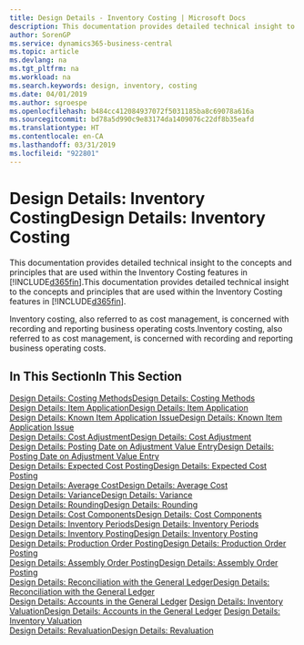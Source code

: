 ```yaml
---
title: Design Details - Inventory Costing | Microsoft Docs
description: This documentation provides detailed technical insight to the concepts and principles that are used within the Inventory Costing features in Business Central.
author: SorenGP
ms.service: dynamics365-business-central
ms.topic: article
ms.devlang: na
ms.tgt_pltfrm: na
ms.workload: na
ms.search.keywords: design, inventory, costing
ms.date: 04/01/2019
ms.author: sgroespe
ms.openlocfilehash: b484cc412084937072f5031185ba8c69078a616a
ms.sourcegitcommit: bd78a5d990c9e83174da1409076c22df8b35eafd
ms.translationtype: HT
ms.contentlocale: en-CA
ms.lasthandoff: 03/31/2019
ms.locfileid: "922801"
---
```

# <a name="design-details-inventory-costing"></a><span data-ttu-id="61ee2-103">Design Details: Inventory Costing</span><span class="sxs-lookup"><span data-stu-id="61ee2-103">Design Details: Inventory Costing</span></span>
<span data-ttu-id="61ee2-104">This documentation provides detailed technical insight to the concepts and principles that are used within the Inventory Costing features in [!INCLUDE[d365fin](includes/d365fin_md.md)].</span><span class="sxs-lookup"><span data-stu-id="61ee2-104">This documentation provides detailed technical insight to the concepts and principles that are used within the Inventory Costing features in [!INCLUDE[d365fin](includes/d365fin_md.md)].</span></span>  

<span data-ttu-id="61ee2-105">Inventory costing, also referred to as cost management, is concerned with recording and reporting business operating costs.</span><span class="sxs-lookup"><span data-stu-id="61ee2-105">Inventory costing, also referred to as cost management, is concerned with recording and reporting business operating costs.</span></span>  

## <a name="in-this-section"></a><span data-ttu-id="61ee2-106">In This Section</span><span class="sxs-lookup"><span data-stu-id="61ee2-106">In This Section</span></span>  
[<span data-ttu-id="61ee2-107">Design Details: Costing Methods</span><span class="sxs-lookup"><span data-stu-id="61ee2-107">Design Details: Costing Methods</span></span>](design-details-costing-methods.md)  
[<span data-ttu-id="61ee2-108">Design Details: Item Application</span><span class="sxs-lookup"><span data-stu-id="61ee2-108">Design Details: Item Application</span></span>](design-details-item-application.md)  
[<span data-ttu-id="61ee2-109">Design Details: Known Item Application Issue</span><span class="sxs-lookup"><span data-stu-id="61ee2-109">Design Details: Known Item Application Issue</span></span>](design-details-inventory-zero-level-open-item-ledger-entries.md)  
[<span data-ttu-id="61ee2-110">Design Details: Cost Adjustment</span><span class="sxs-lookup"><span data-stu-id="61ee2-110">Design Details: Cost Adjustment</span></span>](design-details-cost-adjustment.md)  
[<span data-ttu-id="61ee2-111">Design Details: Posting Date on Adjustment Value Entry</span><span class="sxs-lookup"><span data-stu-id="61ee2-111">Design Details: Posting Date on Adjustment Value Entry</span></span>](design-details-inventory-adjustment-value-entry-posting-date.md)  
[<span data-ttu-id="61ee2-112">Design Details: Expected Cost Posting</span><span class="sxs-lookup"><span data-stu-id="61ee2-112">Design Details: Expected Cost Posting</span></span>](design-details-expected-cost-posting.md)  
[<span data-ttu-id="61ee2-113">Design Details: Average Cost</span><span class="sxs-lookup"><span data-stu-id="61ee2-113">Design Details: Average Cost</span></span>](design-details-average-cost.md)  
[<span data-ttu-id="61ee2-114">Design Details: Variance</span><span class="sxs-lookup"><span data-stu-id="61ee2-114">Design Details: Variance</span></span>](design-details-variance.md)  
[<span data-ttu-id="61ee2-115">Design Details: Rounding</span><span class="sxs-lookup"><span data-stu-id="61ee2-115">Design Details: Rounding</span></span>](design-details-rounding.md)  
[<span data-ttu-id="61ee2-116">Design Details: Cost Components</span><span class="sxs-lookup"><span data-stu-id="61ee2-116">Design Details: Cost Components</span></span>](design-details-cost-components.md)  
[<span data-ttu-id="61ee2-117">Design Details: Inventory Periods</span><span class="sxs-lookup"><span data-stu-id="61ee2-117">Design Details: Inventory Periods</span></span>](design-details-inventory-periods.md)  
[<span data-ttu-id="61ee2-118">Design Details: Inventory Posting</span><span class="sxs-lookup"><span data-stu-id="61ee2-118">Design Details: Inventory Posting</span></span>](design-details-inventory-posting.md)  
[<span data-ttu-id="61ee2-119">Design Details: Production Order Posting</span><span class="sxs-lookup"><span data-stu-id="61ee2-119">Design Details: Production Order Posting</span></span>](design-details-production-order-posting.md)  
[<span data-ttu-id="61ee2-120">Design Details: Assembly Order Posting</span><span class="sxs-lookup"><span data-stu-id="61ee2-120">Design Details: Assembly Order Posting</span></span>](design-details-assembly-order-posting.md)  
[<span data-ttu-id="61ee2-121">Design Details: Reconciliation with the General Ledger</span><span class="sxs-lookup"><span data-stu-id="61ee2-121">Design Details: Reconciliation with the General Ledger</span></span>](design-details-reconciliation-with-the-general-ledger.md)  
<span data-ttu-id="61ee2-122">[Design Details: Accounts in the General Ledger](design-details-accounts-in-the-general-ledger.md)
[Design Details: Inventory Valuation](design-details-inventory-valuation.md)</span><span class="sxs-lookup"><span data-stu-id="61ee2-122">[Design Details: Accounts in the General Ledger](design-details-accounts-in-the-general-ledger.md)
[Design Details: Inventory Valuation](design-details-inventory-valuation.md)</span></span>  
[<span data-ttu-id="61ee2-123">Design Details: Revaluation</span><span class="sxs-lookup"><span data-stu-id="61ee2-123">Design Details: Revaluation</span></span>](design-details-revaluation.md)
